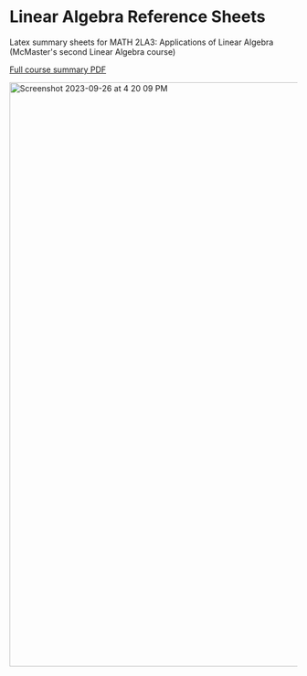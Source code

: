 # Linear Algebra Reference Sheets
Latex summary sheets for MATH 2LA3: Applications of Linear Algebra (McMaster's second Linear Algebra course)

[Full course summary PDF](https://github.com/nripstein/Linear-Algebra-Reference/blob/00b2fea423f3bc51689fc30e786487154a49191d/2la3_course_summary.pdf)

<img width="1023" alt="Screenshot 2023-09-26 at 4 20 09 PM" src="https://github.com/nripstein/Linear-Algebra-Reference/assets/98430636/8a5b0d27-7379-4410-aa3e-4c0835b41080">




